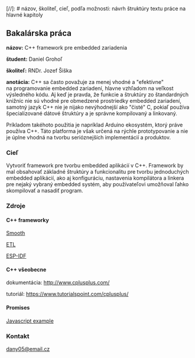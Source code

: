 [//]: #  názov, školiteľ, cieľ, podľa možnosti: návrh štruktúry textu práce na hlavné kapitoly
## Bakalárska práca

**názov:** C++ framework pre embedded zariadenia

**študent:** Daniel Grohoľ  

**školiteľ:** RNDr. Jozef Šiška

**anotácia:** C++ sa často považuje za menej vhodné a "efektívne" na programovanie embedded zariadení, hlavne vzhľadom  na veľkost výsledného kódu. Aj keď je pravda, že funkcie a štruktúry zo štandardných knižníc nie sú vhodné pre obmedzené prostriedky embedded zariadení, samotný jazyk  C++ nie je nijako nevýhodnejší ako "čisté" C, pokiaľ používa špecializované dátové štruktúry a je správne kompilovaný a linkovaný.

Príkladom takéhoto použitia je napríklad Arduino ekosystém, ktorý práve používa C++. Táto platforma je však určená na rýchle prototypovanie a nie je úplne vhodná na tvorbu serióznejších implementácií a produktov.

### Cieľ
Vytvoriť framework pre tvorbu embedded aplikácií v C++. Framework by mal obsahovať základné štruktúry a funkcionalitu pre tvorbu jednoduchých embedded aplikácií, ako aj konfiguráciu, nastavenia kompilátora a linkera pre nejaký vybraný embedded systém, aby používateľovi umožňoval ľahko skompilovať a nasadiť program.

### Zdroje
#### C++ frameworky

[Smooth](https://github.com/PerMalmberg/Smooth "C++ framework for writing applications based on Espressif's ESP-IDF.")

[ETL](https://www.etlcpp.com/home.html "A C++ template library for embedded applications")

[ESP-IDF](https://github.com/espressif/esp-idf "Espressif IoT Development Framework for the ESP32 chip.")


#### C++ všeobecne
dokumentácia: http://www.cplusplus.com/

tutoriál: https://www.tutorialspoint.com/cplusplus/

#### Promises
[Javascript example](https://developer.mozilla.org/en-US/docs/Web/JavaScript/Reference/Global_Objects/Promise) 

### Kontakt
dany05@email.cz
